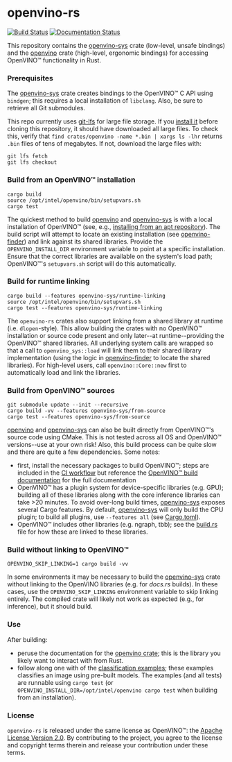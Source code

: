 # openvino-rs

[![Build Status](https://github.com/intel/openvino-rs/workflows/CI/badge.svg)][ci]
[![Documentation Status](https://docs.rs/openvino/badge.svg)][docs]

This repository contains the [openvino-sys] crate (low-level, unsafe bindings) and the [openvino]
crate (high-level, ergonomic bindings) for accessing OpenVINO™ functionality in Rust.

[openvino-sys]: crates/openvino-sys
[openvino]: crates/openvino
[upstream]: crates/openvino-sys/upstream
[docs]: https://docs.rs/openvino
[ci]: https://github.com/abrown/openvino-rs/actions?query=workflow%3ACI



### Prerequisites

The [openvino-sys] crate creates bindings to the OpenVINO™ C API using `bindgen`; this requires a
local installation of `libclang`. Also, be sure to retrieve all Git submodules.

This repo currently uses [git-lfs](https://git-lfs.github.com/) for large file storage. If you
[install it](https://github.com/git-lfs/git-lfs/wiki/Installation) before cloning this repository,
it should have downloaded all large files. To check this, verify that `find crates/openvino -name
*.bin | xargs ls -lhr` returns `.bin` files of tens of megabytes. If not, download the large files
with:

```shell
git lfs fetch
git lfs checkout
```


### Build from an OpenVINO™ installation

```shell script
cargo build
source /opt/intel/openvino/bin/setupvars.sh
cargo test
```

The quickest method to build [openvino] and [openvino-sys] is with a local installation of OpenVINO™
(see, e.g., [installing from an apt repository][install-apt]). The build script will attempt to
locate an existing installation (see [openvino-finder]) and link against its shared libraries.
Provide the `OPENVINO_INSTALL_DIR` environment variable to point at a specific installation. Ensure
that the correct libraries are available on the system's load path; OpenVINO™'s `setupvars.sh`
script will do this automatically.

[install-apt]: https://docs.openvinotoolkit.org/latest/openvino_docs_install_guides_installing_openvino_apt.html
[openvino-finder]: crates/openvino-finder



### Build for runtime linking

```shell script
cargo build --features openvino-sys/runtime-linking
source /opt/intel/openvino/bin/setupvars.sh
cargo test --features openvino-sys/runtime-linking
```

The `openvino-rs` crates also support linking from a shared library at runtime (i.e.
`dlopen`-style). This allow building the crates with no OpenVINO™ installation or source code
present and only later--at runtime--providing the OpenVINO™ shared libraries. All underlying system
calls are wrapped so that a call to `openvino_sys::load` will link them to their shared library
implementation (using the logic in [openvino-finder] to locate the shared libraries). For high-level
users, call `openvino::Core::new` first to automatically load and link the libraries. 



### Build from OpenVINO™ sources

```shell script
git submodule update --init --recursive
cargo build -vv --features openvino-sys/from-source
cargo test --features openvino-sys/from-source
```

[openvino] and [openvino-sys] can also be built directly from OpenVINO™'s source code using CMake.
This is not tested across all OS and OpenVINO™ versions--use at your own risk! Also, this build
process can be quite slow and there are quite a few dependencies. Some notes:
 - first, install the necessary packages to build OpenVINO™; steps are included in the [CI
   workflow](.github/workflows)
   but reference the [OpenVINO™ build documentation](https://github.com/openvinotoolkit/openvino/blob/master/build-instruction.md)
   for the full documentation
 - OpenVINO™ has a plugin system for device-specific libraries (e.g. GPU); building all of these
   libraries along with the core inference libraries can take >20 minutes. To avoid over-long build
   times, [openvino-sys] exposes several Cargo features. By default, [openvino-sys] will only build
   the CPU plugin; to build all plugins, use `--features all` (see
   [Cargo.toml](crates/openvino-sys/Cargo.toml)).
 - OpenVINO™ includes other libraries (e.g. ngraph, tbb); see the
   [build.rs](crates/openvino-sys/build.rs) file for how these are linked to these libraries.



### Build without linking to OpenVINO™

```shell script
OPENVINO_SKIP_LINKING=1 cargo build -vv
```

In some environments it may be necessary to build the [openvino-sys] crate without linking to the
OpenVINO libraries (e.g. for *docs.rs* builds). In these cases, use the `OPENVINO_SKIP_LINKING`
environment variable to skip linking entirely. The compiled crate will likely not work as expected
(e.g., for inference), but it should build.



### Use

After building:
  - peruse the documentation for the [openvino crate][docs]; this is the library you likely want to
    interact with from Rust.
  - follow along one with of the [classification examples](crates/openvino/tests); these examples
    classifies an image using pre-built models. The examples (and all tests) are runnable using
    `cargo test` (or `OPENVINO_INSTALL_DIR=/opt/intel/openvino cargo test` when building from an
    installation).



### License

`openvino-rs` is released under the same license as OpenVINO™: the [Apache License Version
2.0][license]. By contributing to the project, you agree to the license and copyright terms therein
and release your contribution under these terms.

[license]: LICENSE
